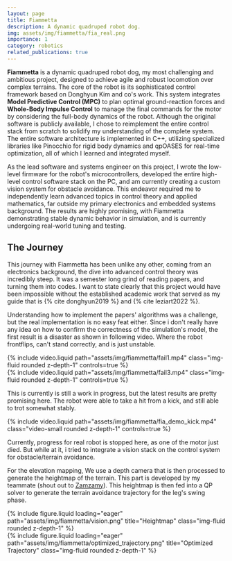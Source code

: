 ```yaml
---
layout: page
title: Fiammetta
description: A dynamic quadruped robot dog.
img: assets/img/fiammetta/fia_real.png
importance: 1
category: robotics
related_publications: true
---
```


**Fiammetta** is a dynamic quadruped robot dog, my most challenging and ambitious project, designed to achieve agile and robust locomotion over complex terrains. The core of the robot is its sophisticated control framework based on Donghyun Kim and co's work. This system integrates **Model Predictive Control (MPC)** to plan optimal ground-reaction forces and **Whole-Body Impulse Control** to manage the final commands for the motor by considering the full-body dynamics of the robot. Although the original software is publicly available, I chose to reimplement the entire control stack from scratch to solidify my understanding of the complete system. The entire software architecture is implemented in C++, utilizing specialized libraries like Pinocchio for rigid body dynamics and qpOASES for real-time optimization, all of which I learned and integrated myself.

As the lead software and systems engineer on this project, I wrote the low-level firmware for the robot's microcontrollers, developed the entire high-level control software stack on the PC, and am currently creating a custom vision system for obstacle avoidance. This endeavor required me to independently learn advanced topics in control theory and applied mathematics, far outside my primary electronics and embedded systems background. The results are highly promising, with Fiammetta demonstrating stable dynamic behavior in simulation, and is currently undergoing real-world
tuning and testing.

## The Journey
This journey with Fiammetta has been unlike any other, coming from an electronics background, the dive into advanced control theory was incredibly steep. It was a semester long grind of reading papers, and turning them into codes. I want to state clearly that this project would have been impossible without the established academic work that served as my guide that is {% cite donghyun2019 %} and {% cite leziart2022 %}.

Understanding how to implement the papers' algorithms was a challenge, but the real implementation is no easy feat either. Since i don't really have any idea on how to confirm the correctness of the simulation's model, the first result
is a disaster as shown in following video. Where the robot frontflips, can't stand correctly, and is just unstable.

<style>
.video-container {
    position: relative;
    width: 100%;
    height: 0;
    padding-bottom: 56.25%; /* 16:9 aspect ratio */
}

.video-container video {
    position: absolute;
    top: 0;
    left: 0;
    width: 100%;
    height: 100%;
    object-fit: contain;
}

.video-small {
    max-width: 100%;
    max-height: 450px;
    width: auto;
    height: auto;
}
</style>

<div class="row">
    <div class="col-md-6 mt-3">
        {% include video.liquid path="assets/img/fiammetta/fail1.mp4" class="img-fluid rounded z-depth-1" controls=true %}
    </div>
    <div class="col-md-6 mt-3">
        {% include video.liquid path="assets/img/fiammetta/fail3.mp4" class="img-fluid rounded z-depth-1" controls=true %}
    </div>
</div>

This is currently is still a work in progress, but the latest results are pretty promising here. The robot were able to
take a hit from a kick, and still able to trot somewhat stably.

<div class="row mt-4">
    <div class="col-md-6 offset-md-4">
        {% include video.liquid path="assets/img/fiammetta/fia_demo_kick.mp4" class="video-small rounded z-depth-1" controls=true %}
    </div>
</div>

Currently, progress for real robot is stopped here, as one of the motor just died. But while at it, i tried to integrate a vision stack
on the control system for obstacle/terrain avoidance.

For the elevation mapping, We use a depth camera that is then processed to generate the heightmap of the terrain.
This part is developed by my teammate (shout out to <a href="https://github.com/hanzamzamy" target="_blank">Zamzamy</a>).
This heightmap is then fed into a QP solver to generate the terrain avoidance trajectory for the leg's swing phase.

<div class="row">
    <div class="col-md-6 mt-3">
        {% include figure.liquid loading="eager" path="assets/img/fiammetta/vision.png" title="Heightmap" class="img-fluid rounded z-depth-1" %}
    </div>
    <div class="col-md-6 mt-3">
        {% include figure.liquid loading="eager" path="assets/img/fiammetta/optimized_trajectory.png" title="Optimized Trajectory" class="img-fluid rounded z-depth-1" %}
    </div>
</div>